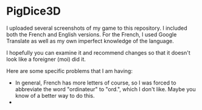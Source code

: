 # PigDice3D
I uploaded several screenshots of my game to this repository.  I included both the French and English versions.  For the French, I used Google Translate as well as my own imperfect knowledge of the language.

I hopefully you can examine it and recommend changes so that it doesn't look like a foreigner (moi) did it.

Here are some specific problems that I am having:

* In general, French has more letters of course, so I was forced to abbreviate the word "ordinateur" to "ord.", which I don't like.  Maybe you know of a better way to do this.
* 

